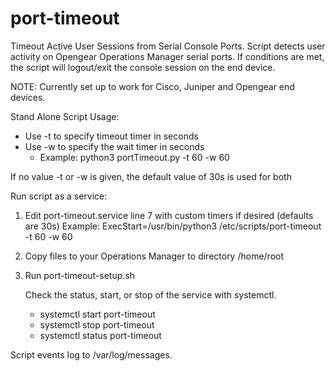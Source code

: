 # port-timeout
Timeout Active User Sessions from Serial Console Ports. Script detects user activity on Opengear Operations Manager serial ports. If conditions are met,
the script will logout/exit the console session on the end device. 

NOTE: Currently set up to work for Cisco, Juniper and Opengear end devices.

Stand Alone Script Usage:
- Use -t to specify timeout timer in seconds
- Use -w to specify the wait timer in seconds
   - Example: python3 portTimeout.py -t 60 -w 60
     
If no value -t or -w is given, the default value of 30s is used for both

Run script as a service:
1. Edit port-timeout.service line 7 with custom timers if desired (defaults are 30s)
   Example: ExecStart=/usr/bin/python3 /etc/scripts/port-timeout -t 60 -w 60
2. Copy files to your Operations Manager to directory /home/root
3. Run port-timeout-setup.sh

   Check the status, start, or stop of the service with systemctl.
   
   - systemctl start port-timeout
   - systemctl stop port-timeout
   - systemctl status port-timeout
   

Script events log to /var/log/messages.
